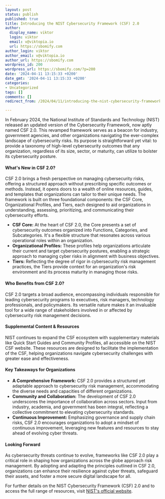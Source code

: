 ```yaml
---
layout: post
status: publish
published: true
title: Introducing the NIST Cybersecurity Framework (CSF) 2.0
author:
  display_name: viktor
  login: viktor
  email: v@viktopia.io
  url: https://sbomify.com
author_login: viktor
author_email: v@viktopia.io
author_url: https://sbomify.com
wordpress_id: 200
wordpress_url: https://sbomify.com/?p=200
date: '2024-04-11 13:15:33 +0200'
date_gmt: '2024-04-11 13:15:33 +0200'
categories:
- Uncategorized
tags: []
comments: []
redirect_from: /2024/04/11/introducing-the-nist-cybersecurity-framework-csf-2-0/

---
```


In February 2024, the National Institute of Standards and Technology (NIST) released an updated version of the Cybersecurity Framework, now aptly named CSF 2.0. This revamped framework serves as a beacon for industry, government agencies, and other organizations navigating the ever-complex landscape of cybersecurity risks. Its purpose is straightforward yet vital: to provide a taxonomy of high-level cybersecurity outcomes that any organization, regardless of its size, sector, or maturity, can utilize to bolster its cybersecurity posture.

#### What's New in CSF 2.0?

CSF 2.0 brings a fresh perspective on managing cybersecurity risks, offering a structured approach without prescribing specific outcomes or methods. Instead, it opens doors to a wealth of online resources, guides, and templates that organizations can tailor to their unique needs. The framework is built on three foundational components: the CSF Core, Organizational Profiles, and Tiers, each designed to aid organizations in understanding, assessing, prioritizing, and communicating their cybersecurity efforts.

- **CSF Core:** At the heart of CSF 2.0, the Core presents a set of cybersecurity outcomes organized into Functions, Categories, and Subcategories. It's a flexible structure that resonates across various operational roles within an organization.
- **Organizational Profiles:** These profiles help organizations articulate their current and target cybersecurity postures, enabling a strategic approach to managing cyber risks in alignment with business objectives.
- **Tiers:** Reflecting the degree of rigor in cybersecurity risk management practices, the Tiers provide context for an organization's risk environment and its process maturity in managing those risks.

#### Who Benefits from CSF 2.0?

CSF 2.0 targets a broad audience, encompassing individuals responsible for leading cybersecurity programs to executives, risk managers, technology professionals, and policymakers. Its versatile nature makes it an invaluable tool for a wide range of stakeholders involved in or affected by cybersecurity risk management decisions.

#### Supplemental Content & Resources

NIST continues to expand the CSF ecosystem with supplementary materials like Quick Start Guides and Community Profiles, all accessible on the NIST CSF website. These resources are designed to facilitate the implementation of the CSF, helping organizations navigate cybersecurity challenges with greater ease and effectiveness.

#### Key Takeaways for Organizations

- **A Comprehensive Framework:** CSF 2.0 provides a structured yet adaptable approach to cybersecurity risk management, accommodating the diverse needs and capacities of different organizations.
- **Community and Collaboration:** The development of CSF 2.0 underscores the importance of collaboration across sectors. Input from industry, academia, and government has been integral, reflecting a collective commitment to elevating cybersecurity standards.
- **Continuous Improvement:** Emphasizing governance and supply chain risks, CSF 2.0 encourages organizations to adopt a mindset of continuous improvement, leveraging new features and resources to stay ahead of evolving cyber threats.

#### Looking Forward

As cybersecurity threats continue to evolve, frameworks like CSF 2.0 play a critical role in shaping how organizations across the globe approach risk management. By adopting and adapting the principles outlined in CSF 2.0, organizations can enhance their resilience against cyber threats, safeguard their assets, and foster a more secure digital landscape for all.

For further details on the NIST Cybersecurity Framework (CSF) 2.0 and to access the full range of resources, visit [NIST's official website](https://www.nist.gov/cyberframework).
